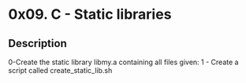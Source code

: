 # 0x09. C - Static libraries

## Description

0-Create the static library libmy.a containing all files given:
1 - Create a script called create_static_lib.sh 
